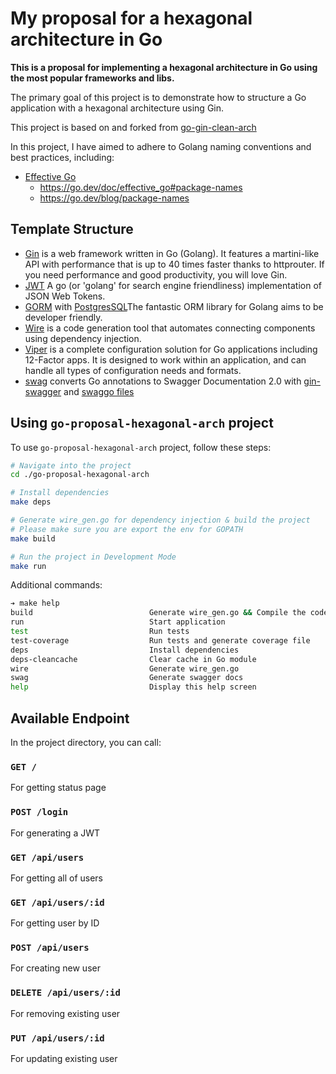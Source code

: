 # My proposal for a hexagonal architecture in Go

**This is a proposal for implementing a hexagonal architecture in Go using the most popular frameworks and libs.**

The primary goal of this project is to demonstrate how to structure a Go application with a hexagonal architecture using Gin.

This project is based on and forked from [go-gin-clean-arch](https://github.com/thnkrn/go-gin-clean-arch)

In this project, I have aimed to adhere to Golang naming conventions and best practices, including:
- [Effective Go](https://golang.org/doc/effective_go.html)
  - https://go.dev/doc/effective_go#package-names
  - https://go.dev/blog/package-names

## Template Structure

- [Gin](github.com/gin-gonic/gin) is a web framework written in Go (Golang). It features a martini-like API with performance that is up to 40 times faster thanks to httprouter. If you need performance and good productivity, you will love Gin.
- [JWT](github.com/golang-jwt/jwt) A go (or 'golang' for search engine friendliness) implementation of JSON Web Tokens.
- [GORM](https://gorm.io/index.html) with [PostgresSQL](https://gorm.io/docs/connecting_to_the_database.html#PostgreSQL)The fantastic ORM library for Golang aims to be developer friendly.
- [Wire](https://github.com/google/wire) is a code generation tool that automates connecting components using dependency injection.
- [Viper](https://github.com/spf13/viper) is a complete configuration solution for Go applications including 12-Factor apps. It is designed to work within an application, and can handle all types of configuration needs and formats.
- [swag](https://github.com/swaggo/swag) converts Go annotations to Swagger Documentation 2.0 with [gin-swagger](https://github.com/swaggo/gin-swagger) and [swaggo files](github.com/swaggo/files)

## Using `go-proposal-hexagonal-arch` project

To use `go-proposal-hexagonal-arch` project, follow these steps:

```bash
# Navigate into the project
cd ./go-proposal-hexagonal-arch

# Install dependencies
make deps

# Generate wire_gen.go for dependency injection & build the project
# Please make sure you are export the env for GOPATH
make build

# Run the project in Development Mode
make run
```

Additional commands:

```bash
➔ make help
build                          Generate wire_gen.go && Compile the code, build Executable File
run                            Start application
test                           Run tests
test-coverage                  Run tests and generate coverage file
deps                           Install dependencies
deps-cleancache                Clear cache in Go module
wire                           Generate wire_gen.go
swag                           Generate swagger docs
help                           Display this help screen
```

## Available Endpoint

In the project directory, you can call:

### `GET /`

For getting status page

### `POST /login`

For generating a JWT

### `GET /api/users`

For getting all of users

### `GET /api/users/:id`

For getting user by ID

### `POST /api/users`

For creating new user

### `DELETE /api/users/:id`

For removing existing user

### `PUT /api/users/:id`

For updating existing user

